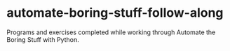 # automate-boring-stuff-follow-along
Programs and exercises completed while working through Automate the Boring Stuff with Python.
